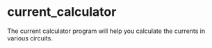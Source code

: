 # current_calculator
The current calculator program will help you calculate the currents in various circuits.
